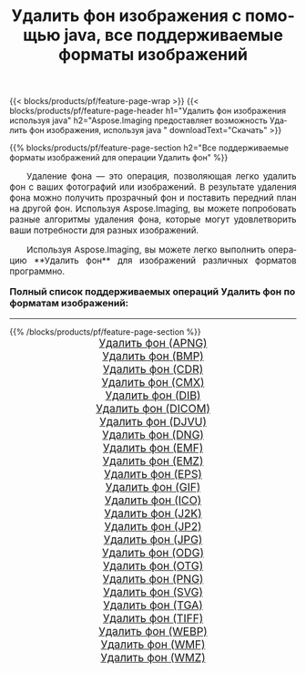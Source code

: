 ﻿---
title: Удалить фон изображения с помощью java, все поддерживаемые форматы изображений 
weight: 3920
url: /ru/java/remove-background/ 
lang: ru
langdirlevel: 2
locales: zh-hans,ja,it,ru,de,es,fr,nl,id,lt,pl,pt,vi,tr,ko,zh-hant,ar,hi,th,sv,cs,uk,he
description: Используя Aspose.Imaging, вы можете легко Удалить фон изображения используя java
---

{{< blocks/products/pf/feature-page-wrap >}}
{{< blocks/products/pf/feature-page-header h1="Удалить фон изображения используя java" h2="Aspose.Imaging предоставляет возможность Удалить фон изображения, используя java " downloadText="Скачать" >}}


{{% blocks/products/pf/feature-page-section  h2="Все поддерживаемые форматы изображений для операции Удалить фон" %}}
<p align="justify" style="text-indent:2em;font-size:15px;">
Удаление фона — это операция, позволяющая легко удалить фон с ваших фотографий или изображений. В результате удаления фона можно получить прозрачный фон и поставить передний план на другой фон. Используя Aspose.Imaging, вы можете попробовать разные алгоритмы удаления фона, которые могут удовлетворить ваши потребности для разных изображений.
</p>
<p align="justify" style="text-indent:2em;font-size:15px;">
Используя Aspose.Imaging, вы можете легко выполнить операцию **Удалить фон** для изображений различных форматов программно.
</p>
<h3 style="margin-top:16px;">
Полный список поддерживаемых операций Удалить фон по форматам изображений:
</h3>
<hr/>
{{% /blocks/products/pf/feature-page-section %}}
<div class="container-fluid productfamilypage bg-gray">
    <div class="convertypes bg-gray agp-content section">
        <div class="container">
		<div class="row other-converters" style="gap: 10px;font-size: 19px;text-align:center;">
		    <div class='col-md-3 other-converter remove-lp remove-rp'><a href="/imaging/ru/java/remove-background/apng/" style="padding:15px;">Удалить фон (APNG)</a></div><div class='col-md-3 other-converter remove-lp remove-rp'><a href="/imaging/ru/java/remove-background/bmp/" style="padding:15px;">Удалить фон (BMP)</a></div><div class='col-md-3 other-converter remove-lp remove-rp'><a href="/imaging/ru/java/remove-background/cdr/" style="padding:15px;">Удалить фон (CDR)</a></div><div class='col-md-3 other-converter remove-lp remove-rp'><a href="/imaging/ru/java/remove-background/cmx/" style="padding:15px;">Удалить фон (CMX)</a></div><div class='col-md-3 other-converter remove-lp remove-rp'><a href="/imaging/ru/java/remove-background/dib/" style="padding:15px;">Удалить фон (DIB)</a></div><div class='col-md-3 other-converter remove-lp remove-rp'><a href="/imaging/ru/java/remove-background/dicom/" style="padding:15px;">Удалить фон (DICOM)</a></div><div class='col-md-3 other-converter remove-lp remove-rp'><a href="/imaging/ru/java/remove-background/djvu/" style="padding:15px;">Удалить фон (DJVU)</a></div><div class='col-md-3 other-converter remove-lp remove-rp'><a href="/imaging/ru/java/remove-background/dng/" style="padding:15px;">Удалить фон (DNG)</a></div><div class='col-md-3 other-converter remove-lp remove-rp'><a href="/imaging/ru/java/remove-background/emf/" style="padding:15px;">Удалить фон (EMF)</a></div><div class='col-md-3 other-converter remove-lp remove-rp'><a href="/imaging/ru/java/remove-background/emz/" style="padding:15px;">Удалить фон (EMZ)</a></div><div class='col-md-3 other-converter remove-lp remove-rp'><a href="/imaging/ru/java/remove-background/eps/" style="padding:15px;">Удалить фон (EPS)</a></div><div class='col-md-3 other-converter remove-lp remove-rp'><a href="/imaging/ru/java/remove-background/gif/" style="padding:15px;">Удалить фон (GIF)</a></div><div class='col-md-3 other-converter remove-lp remove-rp'><a href="/imaging/ru/java/remove-background/ico/" style="padding:15px;">Удалить фон (ICO)</a></div><div class='col-md-3 other-converter remove-lp remove-rp'><a href="/imaging/ru/java/remove-background/j2k/" style="padding:15px;">Удалить фон (J2K)</a></div><div class='col-md-3 other-converter remove-lp remove-rp'><a href="/imaging/ru/java/remove-background/jp2/" style="padding:15px;">Удалить фон (JP2)</a></div><div class='col-md-3 other-converter remove-lp remove-rp'><a href="/imaging/ru/java/remove-background/jpg/" style="padding:15px;">Удалить фон (JPG)</a></div><div class='col-md-3 other-converter remove-lp remove-rp'><a href="/imaging/ru/java/remove-background/odg/" style="padding:15px;">Удалить фон (ODG)</a></div><div class='col-md-3 other-converter remove-lp remove-rp'><a href="/imaging/ru/java/remove-background/otg/" style="padding:15px;">Удалить фон (OTG)</a></div><div class='col-md-3 other-converter remove-lp remove-rp'><a href="/imaging/ru/java/remove-background/png/" style="padding:15px;">Удалить фон (PNG)</a></div><div class='col-md-3 other-converter remove-lp remove-rp'><a href="/imaging/ru/java/remove-background/svg/" style="padding:15px;">Удалить фон (SVG)</a></div><div class='col-md-3 other-converter remove-lp remove-rp'><a href="/imaging/ru/java/remove-background/tga/" style="padding:15px;">Удалить фон (TGA)</a></div><div class='col-md-3 other-converter remove-lp remove-rp'><a href="/imaging/ru/java/remove-background/tiff/" style="padding:15px;">Удалить фон (TIFF)</a></div><div class='col-md-3 other-converter remove-lp remove-rp'><a href="/imaging/ru/java/remove-background/webp/" style="padding:15px;">Удалить фон (WEBP)</a></div><div class='col-md-3 other-converter remove-lp remove-rp'><a href="/imaging/ru/java/remove-background/wmf/" style="padding:15px;">Удалить фон (WMF)</a></div><div class='col-md-3 other-converter remove-lp remove-rp'><a href="/imaging/ru/java/remove-background/wmz/" style="padding:15px;">Удалить фон (WMZ)</a></div>
                </div>
        </div>
    </div>
</div>
<br/>
